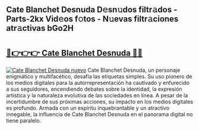 ## Cate Blanchet Desnuda D𝚎sn𝚞dos filtr𝚊dos - Parts-2kx Vid𝚎os f𝚘tos - N𝚞evas filtr𝚊ciones atr𝚊ctivas bGo2H

# <h2><a href="http://mb0d5pa.tromn.icu/?c=Cate+Blanchet+Desnuda">🔗👉👉👉 Cate Blanchet Desnuda 🔗🔗</a></h2>

[![Cate Blanchet Desnuda nuevo](https://i.imgur.com/pEAQMta.gif)](http://mb0d5pa.tromn.icu/?c=Cate+Blanchet+Desnuda)
Cate Blanchet Desnuda, un personaje enigmático y multifacético, desafía las etiquetas simples. Su uso pionero de los medios digitales para la autorrepresentación ha cautivado y enfurecido a sus seguidores, encendiendo debates sobre la identidad, la expresión artística y la naturaleza evolutiva de las sociedades en línea. A pesar de la incertidumbre de sus próximas acciones, su impacto en los medios digitales es profundo. Armada con un espíritu inquebrantable y un atractivo innegable, la influencia de Cate Blanchet Desnuda en el panorama digital no tiene paralelo.
